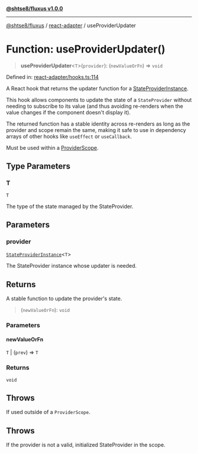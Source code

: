 [**@shtse8/fluxus v1.0.0**](../../README.md)

***

[@shtse8/fluxus](../../README.md) / [react-adapter](../README.md) / useProviderUpdater

# Function: useProviderUpdater()

> **useProviderUpdater**\<`T`\>(`provider`): (`newValueOrFn`) => `void`

Defined in: [react-adapter/hooks.ts:114](https://github.com/shtse8/fluxus/blob/4924e60e87ca8856c0bf61d7c46469f55d63d7b6/react-adapter/hooks.ts#L114)

A React hook that returns the updater function for a [StateProviderInstance](../../src/interfaces/StateProviderInstance.md).

This hook allows components to update the state of a `StateProvider` without
needing to subscribe to its value (and thus avoiding re-renders when the
value changes if the component doesn't display it).

The returned function has a stable identity across re-renders as long as the
provider and scope remain the same, making it safe to use in dependency arrays
of other hooks like `useEffect` or `useCallback`.

Must be used within a [ProviderScope](ProviderScope.md).

## Type Parameters

### T

`T`

The type of the state managed by the StateProvider.

## Parameters

### provider

[`StateProviderInstance`](../../src/interfaces/StateProviderInstance.md)\<`T`\>

The StateProvider instance whose updater is needed.

## Returns

A stable function to update the provider's state.

> (`newValueOrFn`): `void`

### Parameters

#### newValueOrFn

`T` | (`prev`) => `T`

### Returns

`void`

## Throws

If used outside of a `ProviderScope`.

## Throws

If the provider is not a valid, initialized StateProvider in the scope.
